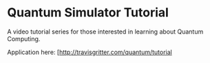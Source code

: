 # Quantum Simulator Tutorial

A video tutorial series for those interested in learning about Quantum Computing.

Application here: [http://travisgritter.com/quantum/tutorial
